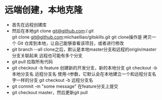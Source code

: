 # 远端创建，本地克隆

* 首先在远程创建库
* 然后在本地git clone git@github.com:<username>/<projectname>.git  
  git clone git@github.com:michaelliao/gitskills.git
  git clone操作是 拷贝一个 Git 仓库到本地，让自己能够查看该项目，或者进行修改
* git branch --all
  clone之后，默认是本地master分支和远程的origin/master分支关联起来
  远程也可能有多个分支
* git pull 拉取所有代码
* git checkout -b feature 创建新的开发分支，新的本地分支
  git checkout -b 本地分支名 远程分支名
  使用-t参数，它默认会在本地建立一个和远程分支名字一样的分支
  git checkout -b 远程分支名
* git commit -m "some message" 在feature分支上提交
* git checkout master，然后更新git pull

